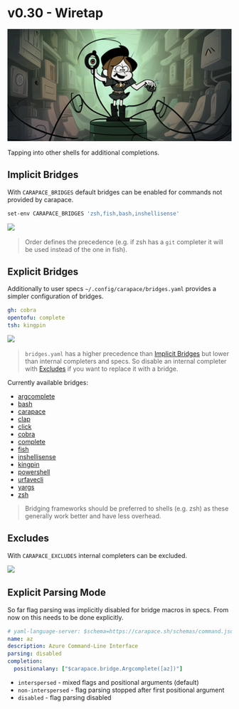 # v0.30 - Wiretap

![](./v0.30/banner.png)

Tapping into other shells for additional completions.

## Implicit Bridges

With `CARAPACE_BRIDGES` default bridges can be enabled for commands not provided by carapace.

```sh
set-env CARAPACE_BRIDGES 'zsh,fish,bash,inshellisense'
```

![](./v0.30/implicit-bridges.cast)

> Order defines the precedence (e.g. if zsh has a `git` completer it will be used instead of the one in fish).

## Explicit Bridges

Additionally to user specs `~/.config/carapace/bridges.yaml` provides a simpler configuration of bridges.

```yaml
gh: cobra
opentofu: complete
tsh: kingpin
```

![](./v0.30/explicit-bridges.cast)

> `bridges.yaml` has a higher precedence than [Implicit Bridges](#implicit-bridges) but lower than internal completers and specs.
> So disable an internal completer with [Excludes](#excludes) if you want to replace it with a bridge.

Currently available bridges:
- [argcomplete](https://github.com/kislyuk/argcomplete)
- [bash](https://www.gnu.org/software/bash/)
- [carapace](https://github.com/carapace-sh/carapace)
- [clap](https://github.com/clap-rs/clap)
- [click](https://github.com/pallets/click)
- [cobra](https://github.com/spf13/cobra)
- [complete](https://github.com/posener/complete)
- [fish](https://fishshell.com/)
- [inshellisense](https://github.com/microsoft/inshellisense)
- [kingpin](https://github.com/alecthomas/kingpin)
- [powershell](https://microsoft.com/powershell)
- [urfavecli](https://github.com/urfave/cli)
- [yargs](https://github.com/yargs/yargs)
- [zsh](https://www.zsh.org/)

> Bridging frameworks should be preferred to shells (e.g. zsh) as these generally work better and have less overhead.

## Excludes

With `CARAPACE_EXCLUDES` internal completers can be excluded.

![](./v0.30/excludes.cast)

## Explicit Parsing Mode

So far flag parsing was implicitly disabled for bridge macros in specs.
From now on this needs to be done explicitly.

```yaml
# yaml-language-server: $schema=https://carapace.sh/schemas/command.json
name: az
description: Azure Command-Line Interface
parsing: disabled
completion:
  positionalany: ["$carapace.bridge.Argcomplete([az])"]
```

- `interspersed` -  mixed flags and positional arguments (default)
- `non-interspersed` - flag parsing stopped after first positional argument
- `disabled` - flag parsing disabled
